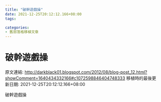 ```yaml
---
title: "破幹遊戲操"
date: 2021-12-25T20:12:12.166+08:00
tags: 

categories:
- 舊部落格移植文章
---
```


# 破幹遊戲操

原文連結: http://darkblack01.blogspot.com/2012/08/blog-post_12.html?showComment=1640434332166#c1072598846404748333
移植時的最後更新日期: 2021-12-25T20:12:12.166+08:00

破幹遊戲操
